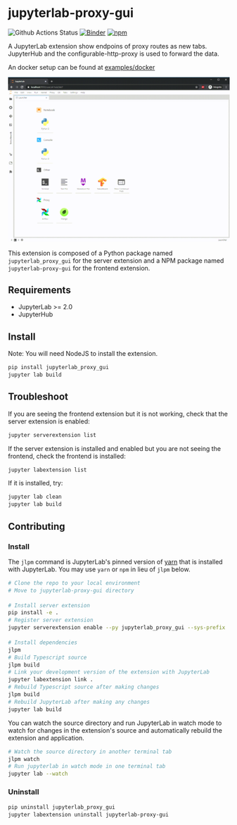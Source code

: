 # jupyterlab-proxy-gui

![Github Actions Status](https://github.com/VK/jupyterlab-proxy-gui/workflows/Build/badge.svg) [![Binder](https://mybinder.org/badge_logo.svg)](https://mybinder.org/v2/gh/VK/jupyterlab-proxy-gui/master?urlpath=lab)
[![npm](https://img.shields.io/npm/v/jupyterlab-proxy-gui.svg?logo=npm)](https://www.npmjs.com/package/jupyterlab-proxy-gui)

A JupyterLab extension show endpoins of proxy routes as new tabs. JupyterHub and the configurable-http-proxy is used to forward the data.

An docker setup can be found at [examples/docker](examples/docker)

![proxy-gui-example](https://raw.githubusercontent.com/VK/jupyterlab-proxy-gui/master/media/example.gif)


This extension is composed of a Python package named `jupyterlab_proxy_gui`
for the server extension and a NPM package named `jupyterlab-proxy-gui`
for the frontend extension.


## Requirements

* JupyterLab >= 2.0
* JupyterHub

## Install

Note: You will need NodeJS to install the extension.

```bash
pip install jupyterlab_proxy_gui
jupyter lab build
```

## Troubleshoot

If you are seeing the frontend extension but it is not working, check
that the server extension is enabled:

```bash
jupyter serverextension list
```

If the server extension is installed and enabled but you are not seeing
the frontend, check the frontend is installed:

```bash
jupyter labextension list
```

If it is installed, try:

```bash
jupyter lab clean
jupyter lab build
```

## Contributing

### Install

The `jlpm` command is JupyterLab's pinned version of
[yarn](https://yarnpkg.com/) that is installed with JupyterLab. You may use
`yarn` or `npm` in lieu of `jlpm` below.

```bash
# Clone the repo to your local environment
# Move to jupyterlab-proxy-gui directory

# Install server extension
pip install -e .
# Register server extension
jupyter serverextension enable --py jupyterlab_proxy_gui --sys-prefix

# Install dependencies
jlpm
# Build Typescript source
jlpm build
# Link your development version of the extension with JupyterLab
jupyter labextension link .
# Rebuild Typescript source after making changes
jlpm build
# Rebuild JupyterLab after making any changes
jupyter lab build
```

You can watch the source directory and run JupyterLab in watch mode to watch for changes in the extension's source and automatically rebuild the extension and application.

```bash
# Watch the source directory in another terminal tab
jlpm watch
# Run jupyterlab in watch mode in one terminal tab
jupyter lab --watch
```

### Uninstall

```bash
pip uninstall jupyterlab_proxy_gui
jupyter labextension uninstall jupyterlab-proxy-gui
```
